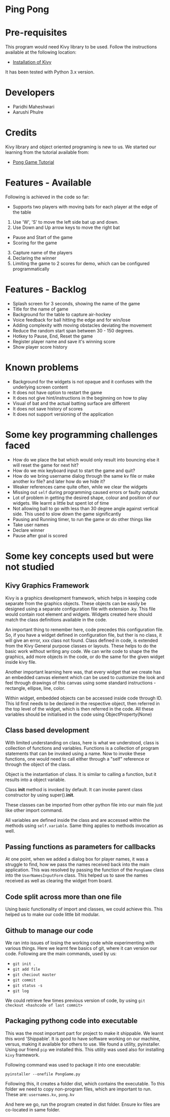 # Ping Pong

# Pre-requisites
This program would need Kivy library to be used. Follow the instructions available at the following location:

* [Installation of Kivy](https://kivy.org/doc/stable/installation/installation-windows.html)

It has been tested with Python 3.x version.

# Developers

* Paridhi Maheshwari
* Aarushi Phulre

# Credits
Kivy library and object oriented programing is new to us. We started our learning from the tutorial available from:
* [Pong Game Tutorial](https://kivy.org/doc/stable/tutorials/pong.html)


# Features - Available

Following is achieved in the code so far:
* Supports two players with moving bats for each player at the edge of the table
1. Use 'W', 'S' to move the left side bat up and down.
2. Use Down and Up arrow keys to move the right bat
* Pause and Start of the game
* Scoring for the game
3. Capture name of the players
4. Declaring the winner
5. Limiting the game to 2 scores for demo, which can be configured programmatically

# Features - Backlog

* Splash screen for 3 seconds, showing the name of the game
* Title for the name of game
* Background for the table to capture air-hockey
* Voice feedback for ball hitting the edge and for win/lose
* Adding complexity with moving obstacles deviating the movement
* Reduce the random start span between 30 - 150 degrees.
* Hotkey to Pause, End, Reset the game
* Register player name and save it's winning score
* Show player score history

# Known problems

* Background for the widgets is not opaque and it confuses with the underlying screen content
* It does not have option to restart the game
* It does not give hint/instructions in the beginning on how to play
* Visual of bat and the actual batting surface are different
* It does not save history of scores
* It does not support versioning of the application

# Some key programming challenges faced

* How do we place the bat which would only result into bouncing else it will reset the game for next hit?
* How do we mix keyboard input to start the game and quit?
* How do we bring username dialog through the same kv file or make another kv file? and later how do we hide it?
* Weaker references came quite often, while we clear the widgets
* Missing out ```self``` during programming caused errors or faulty outputs
* Lot of problem in getting the desired shape, colour and position of our widgets. We learnt a little but spent lot of time
* Not allowing ball to go with less than 30 degree angle against vertical side. This used to slow down the game significantly
* Pausing and Running timer, to run the game or do other things like
 * Take user names
 * Declare winner
 * Pause after goal is scored

# Some key concepts used but were not studied

## Kivy Graphics Framework

Kivy is a graphics development framework, which helps in keeping code separate from the 
graphics objects. These objects can be easily be designed using a separate configuration
file with extension .ky. This file would contain root element and widgets. Widgets created
here should match the class definitions available in the code.

An important thing to remember here, code precedes this configuration file. So, if you have
a widget defined in configuration file, but ther is no class, it will give an error, xxx class
not found. Class defined in code, is extended from the Kivy General purpose classes or layouts.
These helps to do the basic work without writing any code. We can write code to shape the the 
graphics, add more objects in the code, or do the same for the given widget inside kivy file.

Another important learning here was, that every widget that we create has an embedded canvas
element which can be used to customize the look and feel through drawings of this canvas
using some standard instructions - rectangle, ellipse, line, color.

Within widget, embedded objects can be accessed inside code through ID. This Id first needs to
be declared in the respective object, then referred in the top level of the widget, which is then
referred in the code. All these variables should be initialised in the code using ObjectProperty(None)


## Class based development

With limited understanding on class, here is what we understood, class is collection of functions and variables.
Functions is a collection of program statements that can be invoked using a name. Now to invoke these functions,
one would need to call either through a "self" reference or through the object of the class. 

Object is the instantiation of class. It is similar to calling a function, but it results into a object variable.

Class __init__ method is invoked by default. It can invoke parent class constructor by using super().__init__.

These classes can be imported from other python file into our main file just like other import command.

All variables are defined inside the class and are accessed within the methods using ```self.variable```. Same thing
applies to methods invocation as well.

## Passing functions as parameters for callbacks

At one point, when we added a dialog box for player names, it was a struggle to find, how we pass the names received back
into the main application. This was resolved by passing the function of the ```PongGame``` class into the
 ```UserNamesInputForm``` class. This helped us to save the names received as well as clearing the widget from board.

## Code split across more than one file

Using basic functionality of import and classes, we could achieve this. This helped us to make our code little bit
modular.

## Github to manage our code

We ran into issues of losing the working code while experimenting with various things. Here we learnt few basics of git,
where it can version our code. Following are the main commands, used by us:

* ```git init .```
* ```git add file```
* ```git checiout master```
* ```git commit```
* ```git status -s```
* ```git log```

We could retrieve few times previous version of code, by using ```git checkout <hashcode of last commit>```


## Packaging pythong code into executable

This was the most important part for project to make it shippable. We learnt this word 'Shippable'. It is good to have
software working on our machine, versus, making it available for others to use. We found a utility, pyinstaller. Using
our friend ```pip``` we installed this. This utility was used also for installing ```kivy``` framework.

Following command was used to package it into one executable:

```pyinstaller --onefile PongGame.py```

Following this, it creates a folder dist, which contains the executable. To this folder we need to copy non-program files,
which are important to run. These are: ```usernames.kv```, ```pong.kv```

And here we go, run the program created in dist folder. Ensure kv files are co-located in same folder.


